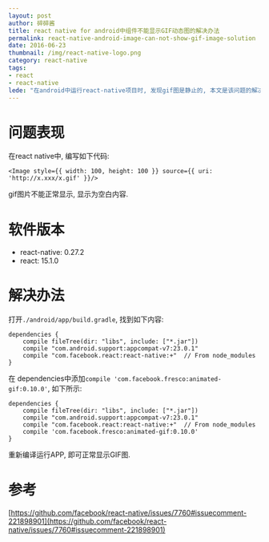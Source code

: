 ```yaml
---
layout: post
author: 碎碎酱
title: react native for android中组件不能显示GIF动态图的解决办法
permalink: react-native-android-image-can-not-show-gif-image-solution
date: 2016-06-23
thumbnail: /img/react-native-logo.png
category: react-native
tags: 
- react
- react-native
lede: "在android中运行react-native项目时, 发现gif图是静止的, 本文是该问题的解决办法."
---
```


# 问题表现

在react native中, 编写如下代码:

```
<Image style={{ width: 100, height: 100 }} source={{ uri: 'http://x.xxx/x.gif' }}/>
```

gif图片不能正常显示, 显示为空白内容.

# 软件版本

* react-native: 0.27.2
* react: 15.1.0

# 解决办法

打开`./android/app/build.gradle`, 找到如下内容:

```
dependencies {
    compile fileTree(dir: "libs", include: ["*.jar"])
    compile "com.android.support:appcompat-v7:23.0.1"
    compile "com.facebook.react:react-native:+"  // From node_modules
}
```

在 dependencies中添加`compile 'com.facebook.fresco:animated-gif:0.10.0'`, 如下所示:

```
dependencies {
    compile fileTree(dir: "libs", include: ["*.jar"])
    compile "com.android.support:appcompat-v7:23.0.1"
    compile "com.facebook.react:react-native:+"  // From node_modules
    compile 'com.facebook.fresco:animated-gif:0.10.0'
}
```

重新编译运行APP, 即可正常显示GIF图.

# 参考

[https://github.com/facebook/react-native/issues/7760#issuecomment-221898901](https://github.com/facebook/react-native/issues/7760#issuecomment-221898901)